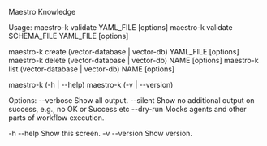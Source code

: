 Maestro Knowledge

Usage:
  maestro-k validate YAML_FILE [options]
  maestro-k validate SCHEMA_FILE YAML_FILE [options]

  maestro-k create (vector-database | vector-db) YAML_FILE [options]
  maestro-k delete (vector-database | vector-db) NAME [options]
  maestro-k list (vector-database | vector-db) NAME [options]

  maestro-k (-h | --help)
  maestro-k (-v | --version)

Options:
  --verbose              Show all output.
  --silent               Show no additional output on success, e.g., no OK or Success etc
  --dry-run              Mocks agents and other parts of workflow execution.

  -h --help              Show this screen.
  -v --version           Show version.